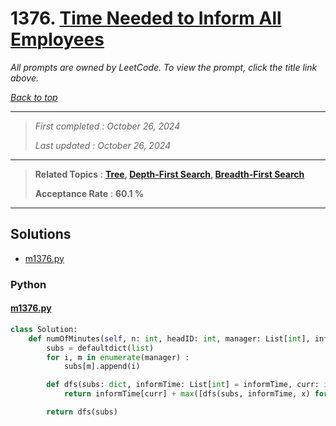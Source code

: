# 1376. [Time Needed to Inform All Employees](<https://leetcode.com/problems/time-needed-to-inform-all-employees>)

*All prompts are owned by LeetCode. To view the prompt, click the title link above.*

*[Back to top](<../README.md>)*

------

> *First completed : October 26, 2024*
>
> *Last updated : October 26, 2024*

------

> **Related Topics** : **[Tree](<by_topic/Tree.md>), [Depth-First Search](<by_topic/Depth-First Search.md>), [Breadth-First Search](<by_topic/Breadth-First Search.md>)**
>
> **Acceptance Rate** : **60.1 %**

------

## Solutions

- [m1376.py](<../my-submissions/m1376.py>)
### Python
#### [m1376.py](<../my-submissions/m1376.py>)
```Python
class Solution:
    def numOfMinutes(self, n: int, headID: int, manager: List[int], informTime: List[int]) -> int:
        subs = defaultdict(list)
        for i, m in enumerate(manager) :
            subs[m].append(i)

        def dfs(subs: dict, informTime: List[int] = informTime, curr: int = headID) -> int :
            return informTime[curr] + max([dfs(subs, informTime, x) for x in subs[curr]] + [0])

        return dfs(subs)

```

